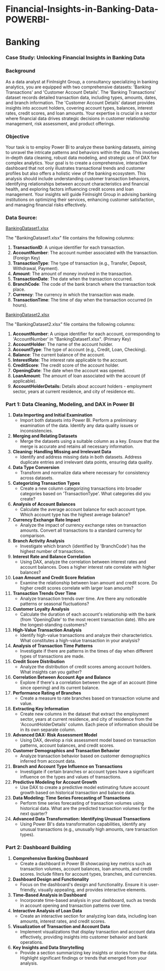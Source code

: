 # Financial-Insights-in-Banking-Data-POWERBI-

# Banking

### **Case Study: Unlocking Financial Insights in Banking Data**

### **Background**

As a data analyst at FinInsight Group, a consultancy specializing in banking analytics, you are equipped with two comprehensive datasets: 'Banking Transactions' and 'Customer Account Details'. The 'Banking Transactions' dataset records detailed transaction data, including types, amounts, dates, and branch information. The 'Customer Account Details' dataset provides insights into account holders, covering account types, balances, interest rates, credit scores, and loan amounts. Your expertise is crucial in a sector where financial data drives strategic decisions in customer relationship management, risk assessment, and product offerings.

### **Objective**

Your task is to employ Power BI to analyze these banking datasets, aiming to unravel the intricate patterns and behaviors within the data. This involves in-depth data cleaning, robust data modeling, and strategic use of DAX for complex analytics. Your goal is to create a comprehensive, interactive dashboard that not only illustrates transactional trends and customer profiles but also offers a holistic view of the banking ecosystem. This analysis should include understanding customer transaction behaviors, identifying relationships between account characteristics and financial health, and exploring factors influencing credit scores and loan management. Your insights will guide FinInsight Group in advising banking institutions on optimizing their services, enhancing customer satisfaction, and managing financial risks effectively.

### **Data Source:**

[BankingDataset1.xlsx](https://prod-files-secure.s3.us-west-2.amazonaws.com/d1e1bc70-9ede-4c69-84fd-42c5605803a0/a5a65b8a-cbbd-40f7-90e8-dbf57cb41048/BankingDataset1.xlsx)

The "BankingDataset1.xlsx" file contains the following columns:

1. **TransactionID**: A unique identifier for each transaction. 
2. **AccountNumber**: The account number associated with the transaction. (Foreign Key)
3. **TransactionType**: The type of transaction (e.g., Transfer, Deposit, Withdrawal, Payment).
4. **Amount**: The amount of money involved in the transaction.
5. **TransactionDate**: The date when the transaction occurred.
6. **BranchCode**: The code of the bank branch where the transaction took place.
7. **Currency**: The currency in which the transaction was made.
8. **TransactionTime**: The time of day when the transaction occurred (in hours).

[BankingDataset2.xlsx](https://prod-files-secure.s3.us-west-2.amazonaws.com/d1e1bc70-9ede-4c69-84fd-42c5605803a0/c32057d2-f4bf-491f-aaaf-25b20f52eb8e/BankingDataset2.xlsx)

The "BankingDataset2.xlsx" file contains the following columns:

1. **AccountNumber**: A unique identifier for each account, corresponding to 'AccountNumber' in "BankingDataset1.xlsx". (Primary Key)
2. **AccountHolder**: The name of the account holder.
3. **AccountType**: The type of account (e.g., Credit, Loan, Checking).
4. **Balance**: The current balance of the account.
5. **InterestRate**: The interest rate applicable to the account.
6. **CreditScore**: The credit score of the account holder.
7. **OpeningDate**: The date when the account was opened.
8. **LoanAmount**: The amount of loan associated with the account (if applicable).
9. **AccountHolderDetails:** Details about account holders - employment sector, years at current residence, and city of residence etc.

### **Part 1: Data Cleaning, Modeling, and DAX in Power BI**

1. **Data Importing and Initial Examination**
    - Import both datasets into Power BI. Perform a preliminary examination of the data. Identify any data quality issues or inconsistencies.
2. **Merging and Relating Datasets**
    - Merge the datasets using a suitable column as a key. Ensure that the merge is accurate and retains all necessary information.
3. **Cleaning: Handling Missing and Irrelevant Data**
    - Identify and address missing data in both datasets. Address duplicate entries and irrelevant data points, ensuring data quality.
4. **Data Type Conversion**
    - Transform and normalize data where necessary for consistency across datasets.
5. **Categorizing Transaction Types**
    - Create a new column categorizing transactions into broader categories based on 'TransactionType'. What categories did you create?
6. **Analysis of Account Balances**
    - Calculate the average account balance for each account type. Which account type has the highest average balance?
7. **Currency Exchange Rate Impact**
    - Analyze the impact of currency exchange rates on transaction amounts. Convert all transactions to a standard currency for comparison.
8. **Branch Activity Analysis**
    - Investigate which branch (identified by 'BranchCode') has the highest number of transactions.
9. **Interest Rate and Balance Correlation**
    - Using DAX, analyze the correlation between interest rates and account balances. Does a higher interest rate correlate with higher balances?
10. **Loan Amount and Credit Score Relation**
    - Examine the relationship between loan amount and credit score. Do higher credit scores correlate with larger loan amounts?
11. **Transaction Trends Over Time**
    - Analyze transaction trends over time. Are there any noticeable patterns or seasonal fluctuations?
12. **Customer Loyalty Analysis**
    - Calculate the duration of each account's relationship with the bank (from 'OpeningDate' to the most recent transaction date). Who are the longest-standing customers?
13. **High-Value Transaction Analysis**
    - Identify high-value transactions and analyze their characteristics. What constitutes a high-value transaction in your analysis?
14. **Analysis of Transaction Time Patterns**
    - Investigate if there are patterns in the times of day when different types of transactions are made.
15. **Credit Score Distribution**
    - Analyze the distribution of credit scores among account holders. What insights can you gather?
16. **Correlation Between Account Age and Balance**
    - Explore if there's a correlation between the age of an account (time since opening) and its current balance.
17. **Performance Rating of Branches**
    - Create a measure to rate branches based on transaction volume and value.
18. **Extracting Key Information**
    - Create new columns in the dataset that extract the employment sector, years at current residence, and city of residence from the 'AccountHolderDetails' column. Each piece of information should be in its own separate column.
19. **Advanced DAX: Risk Assessment Model**
    - Using DAX, develop a risk assessment model based on transaction patterns, account balances, and credit scores.
20. **Customer Demographics and Transaction Behavior**
    - Analyze transaction behavior based on customer demographics inferred from account data.
21. **Branch and Account Type Influence on Transactions**
    - Investigate if certain branches or account types have a significant influence on the types and values of transactions.
22. **Predictive Modeling for Account Growth**
    - Use DAX to create a predictive model estimating future account growth based on historical transaction and balance data.
23. **Data Modeling: Time Series Forecasting of Transactions**
    - Perform time series forecasting of transaction volumes using historical data. What are the predicted transaction volumes for the next quarter?
24. **Advanced Data Transformation: Identifying Unusual Transactions**
    - Using Power BI's data transformation capabilities, identify any unusual transactions (e.g., unusually high amounts, rare transaction types).

### **Part 2: Dashboard Building**

1. **Comprehensive Banking Dashboard**
    - Create a dashboard in Power BI showcasing key metrics such as transaction volumes, account balances, loan amounts, and credit scores. Include filters for account types, branches, and currencies.
2. **Dashboard Design and Functionality**
    - Focus on the dashboard's design and functionality. Ensure it is user-friendly, visually appealing, and provides interactive elements.
3. **Time-Based Analysis in Dashboard**
    - Incorporate time-based analysis in your dashboard, such as trends in account opening and transaction patterns over time.
4. **Interactive Analysis of Loan Data**
    - Create an interactive section for analyzing loan data, including loan amounts, interest rates, and credit scores.
5. **Visualization of Transaction and Account Data**
    - Implement visualizations that display transaction and account data effectively, providing insights into customer behavior and bank operations.
6. **Key Insights and Data Storytelling**
    - Provide a section summarizing key insights or stories from the data. Highlight significant findings or trends that emerged from your analysis.
